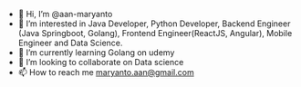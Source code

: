 - 👋 Hi, I’m @aan-maryanto
- 👀 I’m interested in Java Developer, Python Developer, Backend Engineer (Java Springboot, Golang), Frontend Engineer(ReactJS, Angular), Mobile Engineer and Data Science.
- 🌱 I’m currently learning Golang on udemy
- 💞️ I’m looking to collaborate on Data science
- 📫 How to reach me maryanto.aan@gmail.com

<!---
aan-maryanto/aan-maryanto is a ✨ special ✨ repository because its `README.md` (this file) appears on your GitHub profile.
You can click the Preview link to take a look at your changes.
--->
